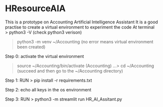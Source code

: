 # HResourceAIA

This is a prototype on Accounting Artificial Intelligence Assistant
It is a good practise to create a virtual environment to experiment the code
At terminal > python3 -V (check python3 verison)
> python3 -m venv ~/Accounting
> (no error means virtual environment been created)

Step 0: activate the virtual environment
> source ~/Accounting/bin/activate
(Accounting) ...> cd ~/Accounting (succeed and then go to the ~/Accounting directory)
 
Step 1: RUN > pip install -r requirements.txt

Step 2: echo all keys in the os environment

Step 3: RUN > python3 -m streamlit run HR_AI_Assitant.py
